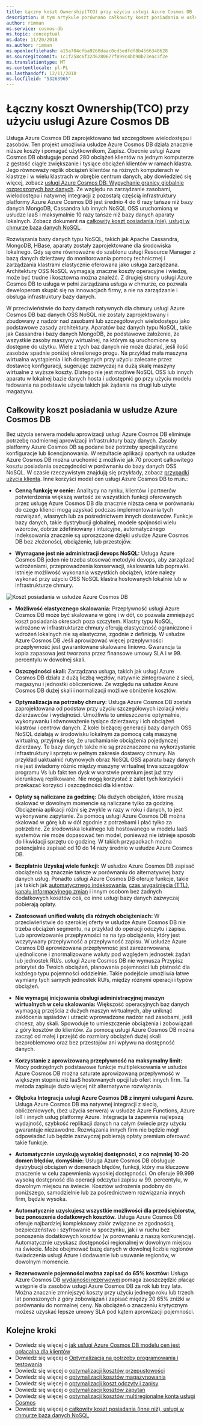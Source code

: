 ```yaml
---
title: Łączny koszt Ownership(TCO) przy użyciu usługi Azure Cosmos DB
description: W tym artykule porównano całkowity koszt posiadania w usłudze Azure Cosmos DB z rozwiązania IaaS i lokalnych baz danych
author: rimman
ms.service: cosmos-db
ms.topic: conceptual
ms.date: 11/20/2018
ms.author: rimman
ms.openlocfilehash: a15a704cfba9260daac0cd5edfdf8b4566348628
ms.sourcegitcommit: 1c1f258c6f32d6280677f899c4bb90b73eac3f2e
ms.translationtype: MT
ms.contentlocale: pl-PL
ms.lasthandoff: 12/11/2018
ms.locfileid: "53263965"
---
```

# <a name="total-cost-of-ownershiptco-with-azure-cosmos-db"></a>Łączny koszt Ownership(TCO) przy użyciu usługi Azure Cosmos DB

Usługa Azure Cosmos DB zaprojektowano ład szczegółowe wielodostępu i zasobów. Ten projekt umożliwia usłudze Azure Cosmos DB działa znacznie niższe koszty i pomagać użytkownikom, Zapisz. Obecnie usługi Azure Cosmos DB obsługuje ponad 280 obciążeń klientów na jednym komputerze z gęstość ciągłe zwiększanie i tysiące obciążeń klientów w ramach klastra. Jego równoważy replik obciążeń klientów na różnych komputerach w klastrze i w wielu klastrach w obrębie centrum danych, aby dowiedzieć się więcej, zobacz [usługi Azure Cosmos DB: Wypychanie granicy globalnie rozproszonych baz danych](https://azure.microsoft.com/blog/azure-cosmos-db-pushing-the-frontier-of-globally-distributed-databases/). Ze względu na zarządzanie zasobami, wielodostępu i natywnej integracji z pozostałą częścią infrastruktury platformy Azure Azure Cosmos DB jest średnio 4 do 6 razy tańsze niż bazy danych MongoDB, Cassandra lub innych NoSQL OSS uruchomioną w usłudze IaaS i maksymalnie 10 razy tańsze niż bazy danych aparaty lokalnych. Zobacz dokument na [całkowity koszt posiadania (nie), usługi w chmurze baza danych NoSQL](https://documentdbportalstorage.blob.core.windows.net/papers/11.15.2017/NoSQL%20TCO%20paper.pdf).

Rozwiązania bazy danych typu NoSQL, takich jak Apache Cassandra, MongoDB, HBase, aparaty zostały zaprojektowane dla środowiska lokalnego. Gdy są one równoważne do szablonu usługi Resource Manager z bazą danych dzierżawy do monitorowania pomocy technicznej i zarządzania klastrami elastycznie oferowana jako usługa zarządzana. Architektury OSS NoSQL wymagają znaczne koszty operacyjne i wiedzę, może być trudne i kosztowna można znaleźć. Z drugiej strony usługi Azure Cosmos DB to usługa w pełni zarządzana usługa w chmurze, co pozwala deweloperom skupić się na innowacjach firmy, a nie na zarządzanie i obsługa infrastruktury bazy danych. 

W przeciwieństwie do bazy danych natywnych dla chmury usługi Azure Cosmos DB baz danych OSS NoSQL nie zostały zaprojektowany i zbudowany z nadzór nad zasobami lub szczegółowych wielodostępu jako podstawowe zasady architektury. Aparatów baz danych typu NoSQL, takie jak Cassandra i bazy danych MongoDB, że podstawowe założenie, że wszystkie zasoby maszyny wirtualnej, na którym są uruchomione są dostępne do użytku. Wiele z tych baz danych nie może działać, jeśli ilość zasobów spadnie poniżej określonego progu. Na przykład mała maszyna wirtualna wystąpienia i ich dostępnych przy użyciu zalecane przez dostawcę konfiguracji, sugerując zazwyczaj na dużą skalę maszyny wirtualne z wyższe koszty. Dlatego nie jest możliwe NoSQL OSS lub innych aparatu w lokalnej bazie danych hosta i udostępnić go przy użyciu modelu ładowania na podstawie użycia takich jak żądania na drugi lub użyte magazynu.

## <a name="total-cost-of-ownership-of-azure-cosmos-db"></a>Całkowity koszt posiadania w usłudze Azure Cosmos DB 

Bez użycia serwera modelu aprowizacji usługi Azure Cosmos DB eliminuje potrzebę nadmiernej aprowizacji infrastruktury bazy danych. Zasoby platformy Azure Cosmos DB są podane bez potrzeby specjalistyczne konfiguracje lub licencjonowania. W rezultacie aplikacji opartych na usłudze Azure Cosmos DB można uruchomić z możliwie jak 70 procent całkowitego kosztu posiadania oszczędności w porównaniu do bazy danych OSS NoSQL. W czasie rzeczywistym znajdują się przykłady, zobacz [przypadki użycia klienta](https://customers.microsoft.com/en-us/search?sq=Cosmos%20DB&ff=&p=0&so=story_publish_date%20desc). Inne korzyści model cen usługi Azure Cosmos DB to m.in.:

* **Cenną funkcję w cenie:** Analitycy na rynku, klientów i partnerów potwierdzenia większą wartość ze wszystkich funkcji oferowanych przez usługę Azure Cosmos DB dla znacznie niższa cena w porównaniu do czego klienci mogą uzyskać podczas implementowania tych rozwiązań, własnych lub za pośrednictwem innych dostawców. Funkcje bazy danych, takie dystrybucji globalnej, modele spójności wielu wzorców, dobrze zdefiniowany i intuicyjne, automatycznego indeksowania znacznie są uproszczone dzięki usłudze Azure Cosmos DB bez złożoności, obciążenie, lub przestojów.

* **Wymagane jest nie administracji devops NoSQL:** Usługa Azure Cosmos DB jeden nie trzeba stosować metodyki devops, aby zarządzać wdrożeniami, przeprowadzenia konserwacji, skalowania lub poprawki. Istnieje możliwość wykonania wszystkich obciążeń, które należy wykonać przy użyciu OSS NoSQL klastra hostowanych lokalnie lub w infrastrukturze chmury.

![Koszt posiadania w usłudze Azure Cosmos DB](./media/total-cost-ownership/tco.png)

* **Możliwość elastycznego skalowania:** Przepływność usługi Azure Cosmos DB może być skalowana w górę i w dół, co pozwala zmniejszyć koszt posiadania okresach poza szczytem. Klastry typu NoSQL, wdrożone w infrastrukturze chmury oferują elastyczność ograniczone i wdrożeń lokalnych nie są elastyczne, zgodnie z definicją. W usłudze Azure Cosmos DB Jeśli aprowizować więcej przepływności przepływność jest gwarantowane skalowane liniowo. Gwarancja ta kopia zapasowa jest tworzona przez finansowe umowy SLA i w 99. percentylu w dowolnej skali.

* **Oszczędności skali:** Zarządzana usługa, takich jak usługi Azure Cosmos DB działa z dużą liczbą węzłów, natywnie zintegrowane z sieci, magazynu i jednostki obliczeniowe. Ze względu na usłudze Azure Cosmos DB dużej skali i normalizacji możliwe obniżenie kosztów.

* **Optymalizacja na potrzeby chmury:** Usługa Azure Cosmos DB została zaprojektowana od podstaw przy użyciu szczegółowych izolacji wielu dzierżawców i wydajności. Umożliwia to umieszczenie optymalnie, wykonywaniu i równoważenie tysiące dzierżawcy i ich obciążeń klastrów i centrów danych. Z kolei bieżącej generacji bazy danych OSS NoSQL działają w środowisku lokalnym za pomocą całą maszynę wirtualną, przyjmuje się, że uruchamianie obciążenia pojedynczej dzierżawy. Te bazy danych także nie są przeznaczone na wykorzystanie infrastruktury i sprzętu w pełnym zakresie dostawcy chmury. Na przykład uaktualnić rutynowych obraz NoSQL OSS aparatu bazy danych nie jest świadomy różnic między maszyny wirtualnej trwa szczegółów programu Vs lub fakt ten dysk w warstwie premium jest już trzy kierunkową replikowane. Nie mogą korzystać z zalet tych korzyści i przekazać korzyści i oszczędności dla klientów.

* **Opłaty są naliczane za godzinę:** Dla dużych obciążeń, które muszą skalować w dowolnym momencie są naliczane tylko za godzinę. Obciążenia aplikacji różni się zwykle w razy w roku i danych, to jest wykonywane zapytanie. Za pomocą usługi Azure Cosmos DB można skalować w górę lub w dół zgodnie z potrzebami i płać tylko za potrzebne. Ze środowiska lokalnego lub hostowanego w modelu IaaS systemów nie może dopasować ten model, ponieważ nie istnieje sposób do likwidacji sprzętu co godzinę. W takich przypadkach można potencjalnie zapisać od 10 do 14 razy średnio w usłudze Azure Cosmos DB.

* **Bezpłatnie Uzyskaj wiele funkcji:** W usłudze Azure Cosmos DB zapisać obciążenia są znacznie tańsze w porównaniu do alternatywnej bazy danych usług. Ponadto usługi Azure Cosmos DB oferuje funkcje, takie jak takich jak [automatycznego indeksowania](indexing-policies.md), [czas wygaśnięcia (TTL)](time-to-live.md), [kanału informacyjnego zmian](change-feed.md) i innym osobom bez żadnych dodatkowych kosztów coś, co inne usługi bazy danych zazwyczaj pobierają opłaty.

* **Zastosowań unified walutę dla różnych obciążeniach:** W przeciwieństwie do szerokiej oferty w usłudze Azure Cosmos DB nie trzeba obciążeń segmentu, na przykład do operacji odczytu i zapisu. Lub aprowizowanie przepływności na na typ obciążenia, który jest wczytywany przepływność a przepływność zapisu. W usłudze Azure Cosmos DB aprowizowana przepływność jest zarezerwowana, ujednolicone i znormalizowane waluty pod względem jednostek żądań lub jednostek RU/s. usługi Azure Cosmos DB nie wymusza Przypisz priorytet do Twoich obciążeń, planowania pojemności lub płatność dla każdego typu pojemności oddzielnie. Takie podejście umożliwia łatwe wymiany tych samych jednostek RU/s, między różnymi operacji i typów obciążeń.

* **Nie wymagaj inicjowania obsługi administracyjnej maszyn wirtualnych w celu skalowania:** Większość operacyjnych baz danych wymagają przejścia z dużych maszyn wirtualnych, aby uniknąć zakłócenia sąsiadów i utracić wprowadzone nadzór nad zasobami, jeśli chcesz, aby skali. Spowoduje to umieszczenie obciążenia i zobowiązań z góry kosztów do klientów. Za pomocą usługi Azure Cosmos DB można zacząć od małej i przejść do rozmiary obciążeń dużej skali bezproblemowo oraz bez przestojów ani wpływu na dostępność danych.

* **Korzystanie z aprowizowaną przepływność na maksymalny limit:** Mocy podrzędnych podstawowe funkcje multipleksowania w usłudze Azure Cosmos DB można saturate aprowizowaną przepływność w większym stopniu niż IaaS hostowanych opcji lub ofert innych firm. Ta metoda zapisuje dużo więcej niż alternatywne rozwiązania.

* **Głęboka Integracja usługi Azure Cosmos DB z innymi usługami Azure.** Usługa Azure Cosmos DB ma natywnej integracji z siecią, obliczeniowych, (bez użycia serwera) w usłudze Azure Functions, Azure IoT i innych usług platformy Azure. Integracja ta zapewnia najlepszą wydajność, szybkość replikacji danych na całym świecie przy użyciu gwarantuje niezawodne. Rozwiązania innych firm nie będzie mógł odpowiadać lub będzie zazwyczaj pobierają opłaty premium oferować takie funkcje.

* **Automatycznie uzyskują wysokiej dostępności, z co najmniej 10-20 domen błędów, domyślnie:** Usługa Azure Cosmos DB obsługuje dystrybucji obciążeń w domenach błędów, funkcji, który ma kluczowe znaczenie w celu zapewnienia wysokiej dostępności. On oferuje 99.999 wysoką dostępność dla operacji odczytu i zapisu w 99. percentylu, w dowolnym miejscu na świecie. Kosztów wdrożenia podobny do poniższego, samodzielnie lub za pośrednictwem rozwiązania innych firm, będzie wysoka.

* **Automatycznie uzyskujesz wszystkie możliwości dla przedsiębiorstw, bez ponoszenia dodatkowych kosztów.** Usługa Azure Cosmos DB oferuje najbardziej kompleksowy zbiór związane ze zgodnością, bezpieczeństwo i szyfrowanie w spoczynku, jak i w ruchu bez ponoszenia dodatkowych kosztów (w porównaniu z naszą konkurencję). Automatycznie uzyskasz dostępności regionalnej w dowolnym miejscu na świecie. Może obejmować bazę danych w dowolnej liczbie regionów świadczenia usługi Azure i dodawanie lub usuwanie regionów, w dowolnym momencie.

* **Rezerwowanie pojemności można zapisać do 65% kosztów:** Usługa Azure Cosmos DB [wydajności rezerwowej](cosmos-db-reserved-capacity.md) pomaga zaoszczędzić płacąc wstępnie dla zasobów usługi Azure Cosmos DB za rok lub trzy lata. Można znacznie zmniejszyć koszty przy użyciu jednego roku lub trzech lat ponoszonych z góry zobowiązań i zapisać między 20 65% zniżki w porównaniu do normalnej ceny. Na obciążeń o znaczeniu krytycznym możesz uzyskać lepsze umowy SLA pod kątem aprowizacji pojemności.

## <a name="next-steps"></a>Kolejne kroki

* Dowiedz się więcej o [jak usługi Azure Cosmos DB modelu cen jest opłacalna dla klientów](total-cost-ownership.md)
* Dowiedz się więcej o [Optymalizacja na potrzeby programowania i testowania](optimize-dev-test.md)
* Dowiedz się więcej o [optymalizacji kosztów przepustowości](optimize-cost-throughput.md)
* Dowiedz się więcej o [optymalizacji kosztów magazynowania](optimize-cost-storage.md)
* Dowiedz się więcej o [optymalizacji koszt odczyty i zapisy](optimize-cost-reads-writes.md)
* Dowiedz się więcej o [optymalizacji kosztów zapytań](optimize-cost-queries.md)
* Dowiedz się więcej o [optymalizacji kosztów multiregionalne konta usługi Cosmos](optimize-cost-regions.md)
* Dowiedz się więcej o [całkowity koszt posiadania (inne niż), usługi w chmurze baza danych NoSQL](https://documentdbportalstorage.blob.core.windows.net/papers/11.15.2017/NoSQL%20TCO%20paper.pdf)
